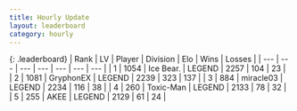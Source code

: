 ```yaml
---
title: Hourly Update
layout: leaderboard
category: hourly
---
```


{: .leaderboard}
| Rank | LV | Player | Division | Elo | Wins | Losses |
| --- | --- | --- | --- | --- | --- | --- |
| <span data-change="0">1</span> | 1054 | <span title="ID: 417840">Ice Bear.</span> | LEGEND | <span data-change="0">2257</span> | <span data-change="0">104</span> | <span data-change="0">23</span> |
| <span data-change="1">2</span> | 1081 | <span title="ID: 315148">GryphonEX</span> | LEGEND | <span data-change="18">2239</span> | <span data-change="5">323</span> | <span data-change="0">137</span> |
| <span data-change="-1">3</span> | 884 | <span title="ID: 416373">miracle03</span> | LEGEND | <span data-change="0">2234</span> | <span data-change="0">116</span> | <span data-change="0">38</span> |
| <span data-change="0">4</span> | 260 | <span title="ID: 521263">Toxic-Man</span> | LEGEND | <span data-change="0">2133</span> | <span data-change="0">78</span> | <span data-change="0">32</span> |
| <span data-change="0">5</span> | 255 | <span title="ID: 455100">AKEE</span> | LEGEND | <span data-change="0">2129</span> | <span data-change="0">61</span> | <span data-change="0">24</span> |